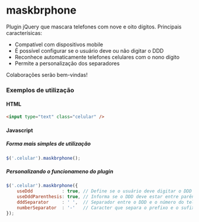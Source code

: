 # maskbrphone

Plugin jQuery que mascara telefones com nove e oito dígitos. Principais caracterísicas:

- Compatível com dispositivos mobile
- É possível configurar se o usuário deve ou não digitar o DDD
- Reconhece automaticamente telefones celulares com o nono dígito
- Permite a personalização dos separadores

Colaborações serão bem-vindas!


### Exemplos de utilização


#### HTML

```html
<input type="text" class="celular" />
```


#### Javascript


##### Forma mais simples de utilização

```javascript
$('.celular').maskbrphone();
```

##### Personalizando o funcionameno do plugin

```javascript
$('.celular').maskbrphone({  
    useDdd           : true, // Define se o usuário deve digitar o DDD  
    useDddParenthesis: true, // Informa se o DDD deve estar entre parênteses  
    dddSeparator     : ' ',  // Separador entre o DDD e o número do telefone  
    numberSeparator  : '-'   // Caracter que separa o prefixo e o sufixo do telefone  
});
```
